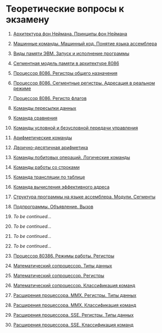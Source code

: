 # Теоретические вопросы к экзамену

01. [Архитектура фон Неймана. Принципы фон Неймана
](question-01.md)

02. [Машинные команды. Машинный код. Понятие языка ассемблера
](question-02.md)

03. [Виды памяти ЭВМ. Запуск и исполнение программы
](question-03.md)

04. [Сегментная модель памяти в архитектуре 8086
](question-04.md)

05. [Процессор 8086. Регистры общего назначения
](question-05.md)

06. [Процессор 8086. Сегментные регистры. Адресация в реальном режиме
](question-06.md)

07. [Процессор 8086. Регистр флагов
](question-07.md)

08. [Команды пересылки данных
](question-08.md)

09. [Команда сравнения
](question-09.md)

10. [Команды условной и безусловной передачи управления
](question-10.md)

11. [Арифметические команды
](question-11.md)

12. [Двоично-десятичная арифметика
](question-12.md)

13. [Команды побитовых операций. Логические команды
](question-13.md)

14. [Команды работы со строками
](question-14.md)

15. [Команда трансляции по таблице
](question-15.md)

16. [Команда вычисления эффективного адреса
](question-16.md)

17. [Структура программы на языке ассемблера. Модули. Сегменты
](question-17.md)

18. [Подпрограммы. Объявление. Вызов
](question-18.md)

19. _To be continued..._
20. _To be continued..._
21. _To be continued..._
22. _To be continued..._

23. [Процессор 80386. Режимы работы. Регистры
](question-23.md)

24. [Математический сопроцессор. Типы данных
](question-24.md)

25. [Математический сопроцессор. Регистры
](question-25.md)

26. [Математический сопроцессор. Классификация команд
](question-26.md)

27. [Расширения процессора. MMX. Регистры. Типы данных
](question-27.md)

28. [Расширения процессора. MMX. Классификация команд
](question-28.md)

29. [Расширения процессора. SSE. Регистры. Типы данных
](question-29.md)

30. [Расширения процессора. SSE. Классификация команд
](question-30.md)
